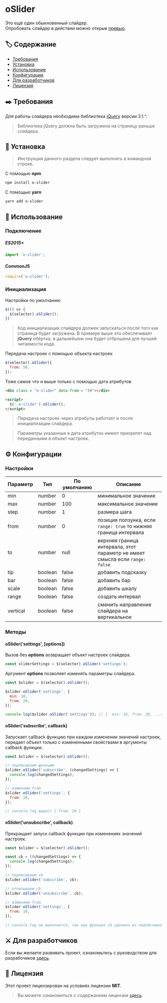 oSlider
===============

Это ещё один обыкновенный слайдер.  
Опробовать слайдер в действии можно открыв [превью](https://akhmadbabaev.github.io/o-slider/).


## 🏷️ Содержание

- [Требования](#requirements)
- [Установка](#installation)
- [Использование](#usage)
- [Конфигурации](#configurations)
- [Для разработчиков](#developers)
- [Лицензия](#license)


##  <a name="requirements"></a> ✒️ Требования

Для работы слайдера необходима библиотека [jQuery](https://jquery.com/) версии 3.1.^.

>  Библиотека jQuery должна быть загружена на страницу раньше слайдера.


##  <a name="installation"></a> 💾 Установка

> Инструкции данного раздела следует выполнять в командной строке.

С помощью **npm**

```bash
npm install o-slider
```

С помощью **yarn**

```bash
yarn add o-slider
```


##  <a name="usage"></a> 💊 Использование

### Подключение

#####  ES2015+

```javascript
import 'o-slider';
```

#### CommonJS

```javascript
require('o-slider');
```

### Инициализация 

Настройки по умолчанию

```javascript
$(() => {
  $(selector).oSlider();
})
```

> Код инициализации слайдера должен запускаться после того как страница будет загружена.
> В примере выше это обеспечивает **jQuery** обёртка, в дальнейшем она будет отброшена для лучшей читаемости кода.

Передача настроек с помощью объекта настроек

```javascript
$(selector).oSlider({
  from: 50,
});
```

Тоже самое что и выше только с помощью дата атрибутов

```html
<div class = "o-slider" data-from = "50"></div>

<script>
  $('.o-slider').oSlider();
</script>
```
> Передача настроек через атрибуты работает и после инициализации слайдера.

> Параметры указанные в дата атрибутах имеют приоритет над переданными в объект настроек.


##  <a name="configurations"></a> ⚙️ Конфигурации

### Настройки 

| Параметр | Тип | По умолчанию | Описание |
| --- | --- | --- | --- |
| min | number | 0 | минимальное значение |
| max | number | 100 | максимальное значение |
| step | number | 1 | размера шага |
| from | number | 0 | позиция ползунка, если `range: true` то нижняя граница интервала |
| to | number | null | верхняя граница интервала, этот параметр не имеет смысла если `range: false` |
| tip | boolean | false | добавить подсказку |
| bar | boolean | false | добавить бар |
| scale | boolean | false | добавить шкалу |
| range | boolean | false | создать интервал |
| vertical | boolean | false | сменить направление слайдера на вертикальное |

### Методы

#### oSlider('settings', [options])

Вызов без **options** возвращает объект настроек слайдера.

```javascript
const sliderSettings = $(selector).oSlider('settings'); 
```

Аргумент **options** позволяет изменять параметры слайдера.

```javascript
const $slider = $(selector).oSlider();

$slider.oSlider('settings', {
  min: 10,
  from: 20,
});

console.log($slider.oSlider('settings')); // {  min: 10, from: 20, ...rest }
```

#### oSlider('subscribe', callback)

Запускает callback функцию при каждом изменении значений настроек,
передает объект только с измененными свойствами в аргументы
callback функции.

```javascript
const $slider = $(selector).oSlider();

// подписываем функцию
$slider.oSlider('subscribe', (changedSettings) => {
  console.log(changedSettings);
});

// изменяем from
$slider.oSlider('settings', {
  from: 10,
});

// console.log выдаст { from: 10 }
```

#### oSlider('unsubscribe', callback)

Прекращает запуск callback функции при изменениях значений настроек.

```javascript
const $slider = $(selector).oSlider();

const cb = ((changedSettings) => {
  console.log(changedSettings);
});

// подписываем cb
$slider.oSlider('subscribe', cb);

// отписываем cb
$slider.oSlider('unsubscribe', cb);

// изменяем from
$slider.oSlider('settings', {
  from: 10,
});

// console.log не выполнится, так как функция cb удалена из подписчиков
```


##  <a name="developers"></a> ⚔️ Для разработчиков

Если вы желаете развивать проект, ознакомьтесь с руководством для разрабочиков [здесь](./DEVELOPERS-GUIDE.md).


##  <a name="license"></a> 📃 Лицензия

Этот проект лицензирован на условиях лицензии **MIT**.

> Вы можете ознакомиться с содержанием лицензии [здесь](./LICENSE.md).
